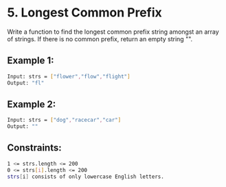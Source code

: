 # 5. Longest Common Prefix

Write a function to find the longest common prefix string amongst an array of strings.
If there is no common prefix, return an empty string "".

## Example 1:

```bash
Input: strs = ["flower","flow","flight"]
Output: "fl"
```

## Example 2:

```bash
Input: strs = ["dog","racecar","car"]
Output: ""
```

## Constraints:

```bash
1 <= strs.length <= 200
0 <= strs[i].length <= 200
strs[i] consists of only lowercase English letters.
```